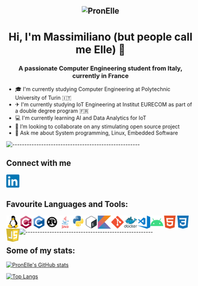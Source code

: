 <h2 align="center"><img src="https://komarev.com/ghpvc/?username=PronElle&style=flat-square" alt="PronElle" /></h2>

<h1 align="center">Hi, I'm Massimiliano (but people call me Elle) 👋</h1>
<h3 align="center">A passionate Computer Engineering student from Italy, currently in France </h3>

- 🎓 I'm currently studying Computer Engineering at Polytechnic University of Turin :it:
- ✈ I'm currently studying IoT Engineering at Institut EURECOM as part of a double degree program :fr:
- 💻 I'm currently learning AI and Data Analytics for IoT
- 👯 I’m looking to collaborate on any stimulating open source project
- 💬 Ask me about System programming, Linux, Embedded Software

![-----------------------------------------------------](https://raw.githubusercontent.com/andreasbm/readme/master/assets/lines/aqua.png)

## Connect with me
[<img height="35" width="35" src="https://raw.githubusercontent.com/lorcalhost/lorcalhost/master/icons/linkedin.svg" alt="lorcalhost | Linkedin" />][linkedin] &nbsp;


<!--
**PronElle/PronElle** is a ✨ _special_ ✨ repository because its `README.md` (this file) appears on your GitHub profile.

Here are some ideas to get you started:

- 🔭 I’m currently working on ...
- 🌱 I’m currently learning ...
- 👯 I’m looking to collaborate on ...
- 🤔 I’m looking for help with ...
- 💬 Ask me about ...
- 📫 How to reach me: ...
- 😄 Pronouns: ...
- ⚡ Fun fact: ...
-->


## Favourite Languages and Tools:
<img height="35" width="35" align="left" alt="Linux" width="26px" src="icons/linux.svg" />

<img height="35" width="35" align="left" alt="cplusplus" width="26px" src="icons/cpp.svg" />

<img height="35" width="35" align="left" alt="C" width="26px" src="icons/c.svg" />

<img height="35" width="35" align="left" alt="Rust" width="26px" src="icons/rust.svg" />

<img height="35" width="35" align="left" alt="Java" width="26px" src="icons/java.svg" />

<img height="35" width="35" align="left" alt="Python" width="26px" src="icons/python.svg" />

<img height="35" width="35" align="left" alt="bash" width="26px" src="icons/bash.svg" />

<img height="35" width="35" align="left" alt="kotlin" width="26px" src="icons/kotlin.svg" />

<img height="35" width="35" align="left" alt="Git" width="26px" src="icons/git.svg" />

<img height="35" width="35" align="left" alt="Docker" width="26px" src="icons/docker.svg" />

<img height="35" width="35" align="left" alt="Visual Studio Code" width="26px" src="https://raw.githubusercontent.com/github/explore/80688e429a7d4ef2fca1e82350fe8e3517d3494d/topics/visual-studio-code/visual-studio-code.png" />

<img height="35" width="35" align="left" alt="Android OS" width="26px" src="icons/android.svg" />

<img height="35" width="35" align="left" alt="HTML" width="26px" src="icons/html5.svg" />

<img height="35" width="35" align="left" alt="CSS" width="26px" src="icons/css3.svg" />

<img height="35" width="35" align="left" alt="JavaScript" width="26px" src="icons/js.svg" />

<br />

![-----------------------------------------------------](https://raw.githubusercontent.com/andreasbm/readme/master/assets/lines/aqua.png)


## Some of my stats:

[![PronElle's GitHub stats](https://github-readme-stats-alpha-rust.vercel.app/api?username=PronElle&show_icons=true&hide_border=true&count_private=true&title_color=2aa889&icon_color=599cab&text_color=99d1ce&bg_color=0c1016)](https://github.com/anuraghazra/github-readme-stats) &nbsp;

[![Top Langs](https://github-readme-stats.vercel.app/api/top-langs/?username=PronElle&layout=compact&langs_count=10&show_icons=true&hide_border=true&count_private=true&title_color=2aa889&icon_color=599cab&text_color=99d1ce&bg_color=0c1016)](https://github.com/anuraghazra/github-readme-stats)



[Linkedin]: https://www.linkedin.com/in/massimilianopronesti/
